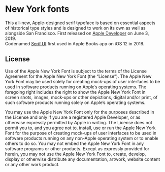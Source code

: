 # New York fonts
This all-new, Apple-designed serif typeface is based on essential aspects of historical type styles and is designed to work on its own as well as alongside San Francisco. First released on [Apple Developer](https://developer.apple.com/fonts/) on June 3, 2019.  
Codenamed [Serif UI](../../../San-Francisco-family/tree/master/SF%20Serif) first used in Apple Books app on iOS 12 in 2018.
## License
Use of the Apple New York Font is subject to the terms of the License Agreement for the Apple New York Font (the “License”). The Apple New York Font may be used solely for creating mock-ups of user interfaces to be used in software products running on Apple’s operating systems. The foregoing right includes the right to show the Apple New York Font in screen shots, images, mock-ups or other depictions, digital and/or print, of such software products running solely on Apple’s operating systems. 

You may use the Apple New York Font only for the purposes described in the License and only if you are a registered Apple Developer, or as otherwise expressly permitted by Apple in writing. The License does not permit you to, and you agree not to, install, use or run the Apple New York Font for the purpose of creating mock-ups of user interfaces to be used in software products running on any non-Apple operating system or to enable others to do so. You may not embed the Apple New York Font in any software programs or other products. Except as expressly provided for herein, you may not use the Apple New York Font to, create, develop, display or otherwise distribute any documentation, artwork, website content or any other work product. 
